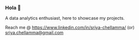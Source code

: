 ### Hola 👋

A data analytics enthusiast, here to showcase my projects. 


Reach me @ https://www.linkedin.com/in/sriya-chellamma/ (or) sriya.chellamma@gmail.com
